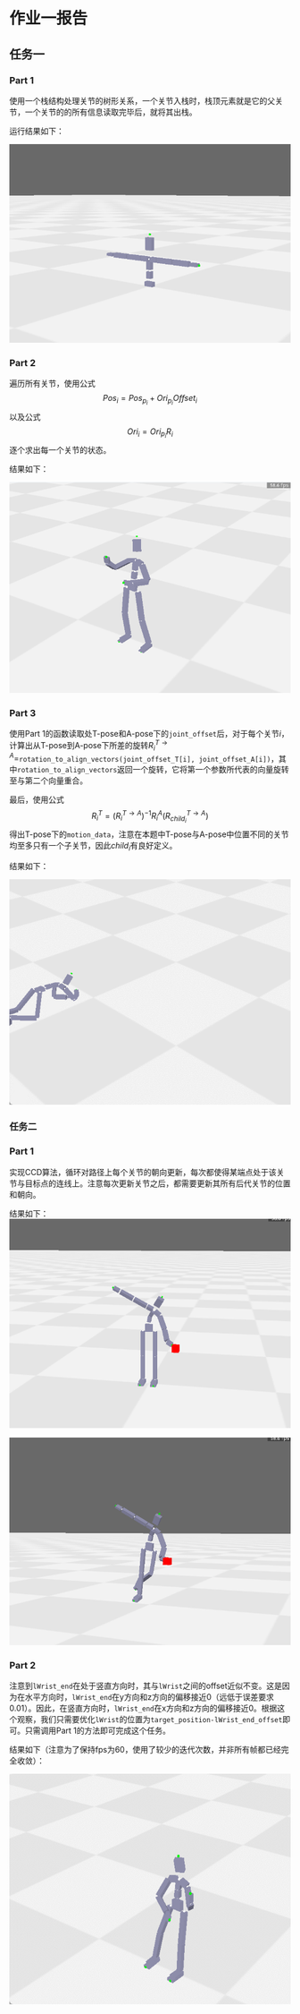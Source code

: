 # 作业一报告

## 任务一
### Part 1
使用一个栈结构处理关节的树形关系，一个关节入栈时，栈顶元素就是它的父关节，一个关节的的所有信息读取完毕后，就将其出栈。

运行结果如下：

![Part 1](images/part1.png)

### Part 2
遍历所有关节，使用公式
$$
    Pos_i = Pos_{p_i} + Ori_{p_i}Offset_i    
$$
以及公式
$$
    Ori_i = Ori_{p_i}R_i    
$$
逐个求出每一个关节的状态。

结果如下：

![Part 2](images/part2.png)

### Part 3
使用Part 1的函数读取处T-pose和A-pose下的`joint_offset`后，对于每个关节$i$，计算出从T-pose到A-pose下所差的旋转$R_i^{T \rightarrow A}=$`rotation_to_align_vectors(joint_offset_T[i], joint_offset_A[i])`，其中`rotation_to_align_vectors`返回一个旋转，它将第一个参数所代表的向量旋转至与第二个向量重合。

最后，使用公式
$$
    R_i^T = (R_i^{T \rightarrow A})^{-1}R_i^A(R_{child_i}^{T \rightarrow A})
$$
得出T-pose下的`motion_data`，注意在本题中T-pose与A-pose中位置不同的关节均至多只有一个子关节，因此$child_i$有良好定义。

结果如下：

![Part 3](images/part3.gif)

### 任务二

### Part 1
实现CCD算法，循环对路径上每个关节的朝向更新，每次都使得某端点处于该关节与目标点的连线上。注意每次更新关节之后，都需要更新其所有后代关节的位置和朝向。

结果如下：
![Part 1 simple](images/part1_2_simple.png)

![Part 1 hard](images/part1_2_hard.png)

### Part 2
注意到`lWrist_end`在处于竖直方向时，其与`lWrist`之间的offset近似不变。这是因为在水平方向时，`lWrist_end`在y方向和z方向的偏移接近0（远低于误差要求0.01）。因此，在竖直方向时，`lWrist_end`在x方向和z方向的偏移接近0。根据这个观察，我们只需要优化`lWrist`的位置为`target_position-lWrist_end_offset`即可。只需调用Part 1的方法即可完成这个任务。

结果如下（注意为了保持fps为60，使用了较少的迭代次数，并非所有帧都已经完全收敛）：

![Part 2](images/part2_2.gif)
